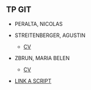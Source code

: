 ## TP GIT

* PERALTA, NICOLAS


* STREITENBERGER, AGUSTIN
	* [CV](https://github.com/Streitenberger20/TP1-GIT/blob/AgustinStreitenberger/CV%20agustin_streitenberger.md)


* ZBRUN, MARIA BELEN
	* [CV](mariabelen_zbrun.md)


* [LINK A SCRIPT](https://github.com/Streitenberger20/TP1-GIT/blob/feature_prueba/script.js)
